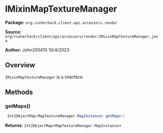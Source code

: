 # IMixinMapTextureManager

**Package:** `org.rusherhack.client.api.accessors.render`

**Source:** `org/rusherhack/client/api/accessors/render/IMixinMapTextureManager.java`

**Author:** John200410 10/4/2023



## Overview

`IMixinMapTextureManager` is a interface.

## Methods

### getMaps()

```java
 Int2ObjectMap<MapTextureManager.MapInstance> getMaps()
```

**Returns:** `Int2ObjectMap`<`MapTextureManager.MapInstance`>

